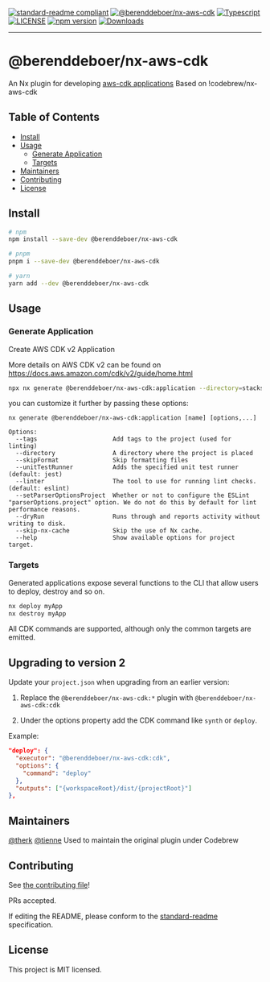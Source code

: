 [![standard-readme compliant](https://img.shields.io/badge/standard--readme-OK-green.svg?style=flat-square)](https://github.com/RichardLitt/standard-readme)
[![@berenddeboer/nx-aws-cdk](https://img.shields.io/badge/%therk-nx--aws--cdk-green)](https://github.com/therk/nx-plugins/tree/master/packages/nx-aws-cdk)
[![Typescript](https://badgen.net/badge/icon/typescript?icon=typescript&label)](https://www.typescriptlang.org/)
[![LICENSE](https://img.shields.io/npm/l/@codebrew/nx-aws-cdk.svg)](https://www.npmjs.com/package/@berenddeboer/nx-aws-cdk)
[![npm version](https://img.shields.io/npm/v/@codebrew/nx-aws-cdk.svg)](https://www.npmjs.com/package/@berenddeboer/nx-aws-cdk)
[![Downloads](https://img.shields.io/npm/dm/@codebrew/nx-aws-cdk.svg)](https://www.npmjs.com/package/@berenddeboer/nx-aws-cdk)

<hr>

# @berenddeboer/nx-aws-cdk

An Nx plugin for developing [aws-cdk applications](https://docs.aws.amazon.com/cdk/latest/guide/home.html)
Based on !codebrew/nx-aws-cdk

## Table of Contents

- [Install](#install)
- [Usage](#usage)
  - [Generate Application](#generate-application)
  - [Targets](#targets)
- [Maintainers](#maintainers)
- [Contributing](#contributing)
- [License](#license)

## Install

```sh
# npm
npm install --save-dev @berenddeboer/nx-aws-cdk

# pnpm
pnpm i --save-dev @berenddeboer/nx-aws-cdk

# yarn
yarn add --dev @berenddeboer/nx-aws-cdk
```

## Usage

### Generate Application

Create AWS CDK v2 Application

More details on AWS CDK v2 can be found on https://docs.aws.amazon.com/cdk/v2/guide/home.html

```sh
npx nx generate @berenddeboer/nx-aws-cdk:application --directory=stacks/cdk-app --name=cdk-app
```

you can customize it further by passing these options:

```
nx generate @berenddeboer/nx-aws-cdk:application [name] [options,...]

Options:
  --tags                     Add tags to the project (used for linting)
  --directory                A directory where the project is placed
  --skipFormat               Skip formatting files
  --unitTestRunner           Adds the specified unit test runner (default: jest)
  --linter                   The tool to use for running lint checks. (default: eslint)
  --setParserOptionsProject  Whether or not to configure the ESLint "parserOptions.project" option. We do not do this by default for lint performance reasons.
  --dryRun                   Runs through and reports activity without writing to disk.
  --skip-nx-cache            Skip the use of Nx cache.
  --help                     Show available options for project target.
```

### Targets

Generated applications expose several functions to the CLI that allow users to deploy, destroy and so on.

```sh
nx deploy myApp
nx destroy myApp
```

All CDK commands are supported, although only the common targets are emitted.

## Upgrading to version 2

Update your `project.json` when upgrading from an earlier version:

1. Replace the `@berenddeboer/nx-aws-cdk:*` plugin with `@berenddeboer/nx-aws-cdk:cdk`

2. Under the options property add the CDK command like `synth` or `deploy`.

Example:

```json
"deploy": {
  "executor": "@berenddeboer/nx-aws-cdk:cdk",
  "options": {
    "command": "deploy"
  },
  "outputs": ["{workspaceRoot}/dist/{projectRoot}"]
},
```

## Maintainers

[@therk](https://github.com/therk)
[@tienne](https://github.com/tienne) Used to maintain the original plugin under Codebrew

## Contributing

See [the contributing file](../../CONTRIBUTING.md)!

PRs accepted.

If editing the README, please conform to the [standard-readme](https://github.com/RichardLitt/standard-readme) specification.

## License

This project is MIT licensed.
